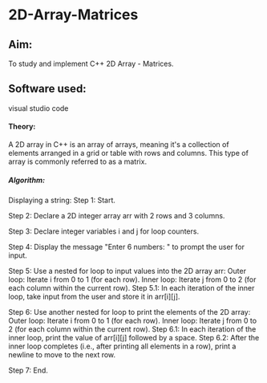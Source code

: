 # 2D-Array-Matrices

## Aim:
To study and implement C++ 2D Array - Matrices.

## Software used:
visual studio code

#### Theory:
A 2D array in C++ is an array of arrays, meaning it's a collection of elements arranged in a grid or table with rows and columns. This type of array is commonly referred to as a matrix.

##### Algorithm:
Displaying a string:
Step 1: Start.

Step 2: Declare a 2D integer array arr with 2 rows and 3 columns.

Step 3: Declare integer variables i and j for loop counters.

Step 4: Display the message "Enter 6 numbers: " to prompt the user for input.

Step 5: Use a nested for loop to input values into the 2D array arr:
Outer loop: Iterate i from 0 to 1 (for each row).
Inner loop: Iterate j from 0 to 2 (for each column within the current row).
Step 5.1: In each iteration of the inner loop, take input from the user and store it in arr[i][j].

Step 6: Use another nested for loop to print the elements of the 2D array:
Outer loop: Iterate i from 0 to 1 (for each row).
Inner loop: Iterate j from 0 to 2 (for each column within the current row).
Step 6.1: In each iteration of the inner loop, print the value of arr[i][j] followed by a space.
Step 6.2: After the inner loop completes (i.e., after printing all elements in a row), print a newline to move to the next row.

Step 7: End.
